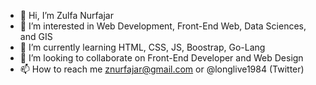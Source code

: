 - 👋 Hi, I’m Zulfa Nurfajar
- 👀 I’m interested in Web Development, Front-End Web, Data Sciences, and GIS
- 🌱 I’m currently learning HTML, CSS, JS, Boostrap, Go-Lang
- 💞️ I’m looking to collaborate on Front-End Developer and Web Design
- 📫 How to reach me znurfajar@gmail.com or @longlive1984 (Twitter)
